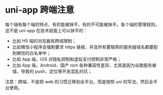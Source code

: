 # uni-app 跨端注意

每个端有每个端的特点，有的能被抹平，有的不可能被抹平。各个端的管理规则，这不是 uni-app 在技术层面上可以抹平的：

- 比如 H5 端的浏览器有跨域限制；
- 比如微信小程序会强制要求 https 链接，并且所有要联网的服务器域名都要配到微信的白名单中；
- 比如 App 端，iOS 对隐私控制和虚拟支付控制非常严格；
- 比如 App 端，Android、国产 rom 各种兼容性差异，尤其是因为谷歌服务被墙，导致的 push、定位等开发混乱的坑；

注意：跨端，不是把 web 的习惯迁移到全平台。而是按照 uni 的写法，然后全平台使用。
